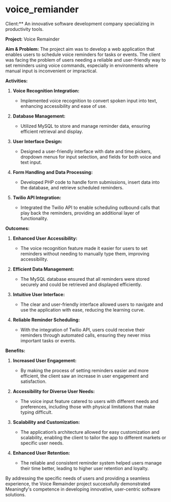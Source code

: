 # voice_remiander


Client:** An innovative software development company specializing in productivity tools.

**Project:** Voice Remainder

**Aim & Problem:**
The project aim was to develop a web application that enables users to schedule voice reminders for tasks or events. The client was facing the problem of users needing a reliable and user-friendly way to set reminders using voice commands, especially in environments where manual input is inconvenient or impractical.

**Activities:**

1. **Voice Recognition Integration:**
   - Implemented voice recognition to convert spoken input into text, enhancing accessibility and ease of use.

2. **Database Management:**
   - Utilized MySQL to store and manage reminder data, ensuring efficient retrieval and display.

3. **User Interface Design:**
   - Designed a user-friendly interface with date and time pickers, dropdown menus for input selection, and fields for both voice and text input.

4. **Form Handling and Data Processing:**
   - Developed PHP code to handle form submissions, insert data into the database, and retrieve scheduled reminders.

5. **Twilio API Integration:**
   - Integrated the Twilio API to enable scheduling outbound calls that play back the reminders, providing an additional layer of functionality.

**Outcomes:**

1. **Enhanced User Accessibility:**
   - The voice recognition feature made it easier for users to set reminders without needing to manually type them, improving accessibility.

2. **Efficient Data Management:**
   - The MySQL database ensured that all reminders were stored securely and could be retrieved and displayed efficiently.

3. **Intuitive User Interface:**
   - The clear and user-friendly interface allowed users to navigate and use the application with ease, reducing the learning curve.

4. **Reliable Reminder Scheduling:**
   - With the integration of Twilio API, users could receive their reminders through automated calls, ensuring they never miss important tasks or events.

**Benefits:**

1. **Increased User Engagement:**
   - By making the process of setting reminders easier and more efficient, the client saw an increase in user engagement and satisfaction.

2. **Accessibility for Diverse User Needs:**
   - The voice input feature catered to users with different needs and preferences, including those with physical limitations that make typing difficult.

3. **Scalability and Customization:**
   - The application’s architecture allowed for easy customization and scalability, enabling the client to tailor the app to different markets or specific user needs.

4. **Enhanced User Retention:**
   - The reliable and consistent reminder system helped users manage their time better, leading to higher user retention and loyalty.

By addressing the specific needs of users and providing a seamless experience, the Voice Remainder project successfully demonstrated Meaningfy's competence in developing innovative, user-centric software solutions.
